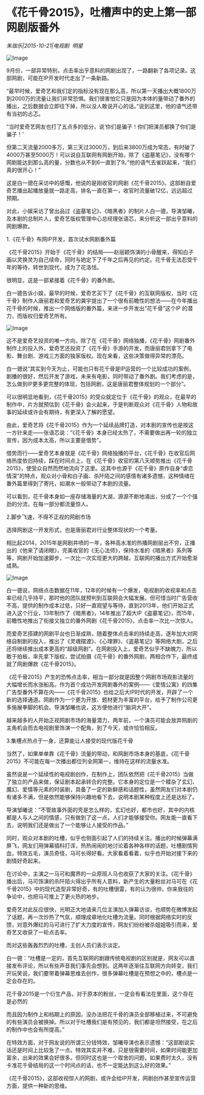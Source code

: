# 《花千骨2015》，吐槽声中的史上第一部网剧版番外

*朱珈乐|2015-10-21|电视剧 
                                                明星*

![Image](http://static.ylzbl.com/uploads/ueditor/php/upload/image/20171027/1509118579335353.jpeg)

9月份，一部异常特别，点击率出乎意料的网剧出现了，一路翻新了各项记录。这部网剧，可能在IP开发时代走出了一条新路。

“最早时候，爱奇艺和我们定的指标没有现在那么高，所以第一天播出大概1800万到2000万的流量让我们非常恐惧。我们很害怕它只是因为本体的量带动了番外的播出，之后数据会立即往下掉，所以没人敢说开心的话。”说到这里，他的语气还带有当初的忐忑。

“当时爱奇艺网友也打了五点多的低分，说‘你们是骗子！你们把演员都换了你们是骗子！’

但第二天流量2000多万，第三天过3000万，到后来3800万成为常态，有时破了4000万甚至5000万！可以说自互联网有网剧开始，除了《盗墓笔记》，没有哪个网剧能达到那么高的量，分数也从不到6一直到了9。”他的语气去雀跃起来，“我们真的很开心！”

这是白一骢在采访中的感慨，他说的是刚收官的网剧《花千骨2015》。这部剧自爱奇艺播出起播放量就一路走高，排名一直在第一，收官时流量破12亿，远远超过预期。

对此，小娱采访了曾出品过《盗墓笔记》、《暗黑者》的制片人白一骢，导演邹曦，及本剧的总制片人，爱奇艺版权管理中心总经理张语芯，来分析这一部出乎意料的网剧爆款。

1.《花千骨》布网IP开发，首次试水网剧番外篇

《花千骨2015》开始于《花千骨》的结局——赵丽颖饰演的小骨醒来，得知白子画以灵换灵为自己续命，同时与她定下了千年之后再见的约定。花千骨无法忍受千年的等待，转世到现代，成为了花洛恬。

很明显，这是一部紧接着《花千骨》的番外剧。

白一骢告诉小娱，最早的时候，爱奇艺买下了《花千骨》的互联网版权，当时《花千骨》制作人唐丽君和爱奇艺的龚宇提出了一个很有前瞻性的想法——在今年播出花千骨的时候，推出一个网络版的番外篇，来进一步开发出“花千骨”这个IP 的潜力，而版权归爱奇艺所有。

![Image](http://static.ylzbl.com/uploads/ueditor/php/upload/image/20171027/1509118571145439.jpeg)

这不是爱奇艺投资的唯一方向，除了在《花千骨》网络独播，《花千骨》网剧番外制作上的投入外，爱奇艺还投资了《花千骨》手游的开发，而唐丽君则拿下了电影、舞台剧、游戏三方面的独家版权。现在来看，这些决策做得异常的漂亮。

白一骢说“其实到今天为止，可能也只有花千骨是IP运营的一个比较成功的案例，剧播的很好，然后开发了游戏，未来有电影，同时带动了番外剧。我们考虑的是，怎么做到IP更多更完整的体现，包括网剧，这是唐丽君整体规划的一个部分”。

可以很明显地看到，《花千骨2015》的受众就定位于《花千骨》的观众，在最早的制作中，片方就预估到《花千骨》会火起来，于是判断观众对《花千骨》人物和故事的延续或许会有期待，有更深入了解的愿望。

由此，爱奇艺将《花千骨2015》作为一个延续品牌打造，对本剧的宣传也是按这一方针来走——张语芯说：“《花千骨》本身已经太热了，不需要做出再一轮的独立宣传，因为成本太高，所以主要是借势”。

借势而行——爱奇艺本身就是《花千骨》网络独播的平台，《花千骨》在收官后网络热度依旧持续，踩在时间点上，在《花千骨》收官的第八天顺势推出《花千骨2015》，使受众自然而然地流向了这里。这其中也源于《花千骨》原作自身“虐恋情深”的特点，观众对小骨和白子画、杀阡陌之间的感情有诸多遗憾，这种情绪在番外篇里得到了寄托，如潮水一般带动了本剧的流量。

可以看到，花千骨本身如一座存储海量的大湖，源源不断地涌出，分成了一个个强劲的分流，在每一部分都流量惊人。

2.脚步飞速，不得不正视的网剧市场

选择网剧这一开发形式，也是唐丽君对行业整体现状的一个考量。

相比起2014，2015年是网剧井喷的一年，各种高水准的热播网剧层出不穷，正播出的《他来了请闭眼》，完美收官的《无心法师》，保持水准的《暗黑者》系列等等，网剧开始加速脚步，一次比一次实现更大的跨越，互联网的播出方式开始愈渐成熟。

![Image](http://static.ylzbl.com/uploads/ueditor/php/upload/image/20171027/1509118563147367.jpeg)

白一骢说，网络点击数据在11年，12年的时候有一个爆发，电视剧的收视率和点击率已经几乎持平，那时他的团队就预判到互联网会大幅发展。但可惜当时广告营收不高，提供的制作成本过低，只好一直观望与等待，直到2013年，他们开始正式进入这个行业，13年制作了《暗黑者》，14年推出了超大IP《盗墓笔记》，而15年，前瞻性地推出了衔接又独立的番外网剧《花千骨2015》，点击率一次比一次惊人。

而爱奇艺搭建的网剧平台也日渐成熟，随着整体点击率的持续走高，逐年加大对网络自制剧的投入，推出了《灵魂摆渡》、《心理罪》、《盗墓笔记》等网络大剧，之后还将继续推出成本更高的“超级网剧”。在网剧投入上，爱奇艺似乎不缺魄力，所以敢于拍板，率先拿下版权，尝试拍摄《花千骨》的番外网剧，两相合作下，最终成就了网剧爆款《花千骨2015》。

《花千骨2015》产生的恐怖点击率，相当一部分就是因整个网剧市场观影流量的大幅增长而水涨船高。作为首个成功开发网剧番外的案例——《爱情公寓》的四集广告型番外不算在内——《花千骨2015》也给之后大IP时代的开发，开辟了一个新的选择通道。网剧作为一个更为开放、题材更为丰富的平台，给予了制作公司更多施展拳脚的机会。导演邹曦也说，这方便他进行“脑洞大开”。

越来越多的人开始正视网剧市场的海量潜力，两年前，一个演员可能会放弃网剧的主角机会而去电视剧里饰演一个配角，到了今天，或许恰恰相反。

3.集槽点热点于一身，还算能让人接受的现代版花千骨

当然了，如果单单靠《花千骨》流量的带动，和网剧市场本身的基底，《花千骨2015》不可能在每一次播出都位列全网第一，维持在这样的流量水准。

虽然说是一个延续性的电视剧创作，在制作上，团队依然把《花千骨2015》当做了独立的产品来做，保证剧本起承转合的完整。它本身的定位是一个糅杂了玄幻、魔幻、爱情等元素的时装剧，具备了一定的新鲜感和话题性，虽然网友们对本剧仍有诸多不满，但是依然能够保持兴趣地看下去，说明本剧某种程度上还是达标了。

导演邹曦说：“不管故事外面的壳是怎么样的，玄幻也好，都市也好，其中的内核都是人与人之间的情感，只有做到了这一点，人们才能够接受你。网友能一直看下去，说明我们还是做出了一个能够让人接受的作品。”

同时，观众对本剧的吐槽，似乎也侧面引起了人们的持续关注。播出的时候弹幕满屏飞，网友们用弹幕插科打诨，热热闹闹的地讨论着各种各样的话题，吐槽剧情狗血，特效五毛，演员奇怪，马可长得好看。大家看着看着，似乎也开始对接下来的剧情好奇起来。

在讨论中，主演之一马可和魔界的一众原班人马也收获了大家的关注。《花千骨》播出后，马可饰演的杀阡陌火得出乎所有人意料，新产生的大量粉丝对马可在《花千骨2015》中的现代造型非常好奇，有的吐槽很雷，有的认为很帅，你来我往的争论中，也把马可推上了更火热的地步。

爱奇艺对此反应很快，光明正大地请来几位主演加入弹幕访谈，也顺势在微博发起了话题，再一次炒热了气氛，顺理成章地化吐槽为流量。同时根据网络实时的反馈，对意外爆红的马可进行了扩大力度的宣传，网友们纷纷被杀姐姐吸引而来，爱奇艺又收获了一轮点击率。

而对这些轰轰烈烈的吐槽，主创人员们表示淡定。

白一骢：“吐槽是一定的，首先互联网的剧跟传统电视剧的区别就是，网友可以直接发布评论，所以有些声音我们事先会想到。这两年逐渐往互联网方向转变，我们开玩笑说，我们要带着弹幕思维去创作，很多弹幕吐槽是在预想之中的，槽点是一定会存在的。

花千骨2015是一个衍生产品，对于原本的粉丝，一定会有看法在里面，这个存在是必然的

而且因为制作上和档期上的原因，没办法把花千骨的演员全部移植过来，不可避免的有些演员会被换掉。所以对于吐槽我们是有预见的，我们都是坦然接受，在之后的制作中也会有所提高。”

在特效方面，对于网友说的所谓三分钱特效，邹曦导演也表示遗憾：“这部剧说实话还是时间上比较急了一点。特效其实并不难，只是很需要时间，如果时间能更加富余，出来的效果会好很多。但同时这也是一个取舍的问题，如果费时太久，没有卡准花千骨结局的这一个时间点的话，也不一定能达到这么好的效果。”

《花千骨2015》，这部收视惊人的网剧，或许会给IP开发，网剧创作甚至宣传运营方面，提供一种新的思维。

